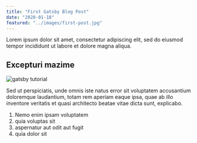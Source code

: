 ```yaml
---
title: "First Gatsby Blog Post"
date: "2020-01-18"
featured: "../images/first-post.jpg"
---
```


Lorem ipsum dolor sit amet, consectetur adipiscing elit, sed do eiusmod tempor incididunt ut labore et dolore magna aliqua.

## Excepturi mazime

![gatsby tutorial](../images/gatsby-tutorial.jpg)

Sed ut perspiciatis, unde omnis iste natus error sit voluptatem accusantium doloremque laudantium, totam rem aperiam eaque ipsa, quae ab illo inventore veritatis et quasi architecto beatae vitae dicta sunt, explicabo.

1. Nemo enim ipsam voluptatem
2. quia voluptas sit
3. aspernatur aut odit aut fugit
4. quia dolor sit